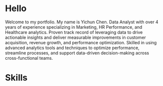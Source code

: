 # Hello
Welcome to my portfolio. My name is Yichun Chen. 
Data Analyst with over 4 years of experience specializing in Marketing, HR Performance, and Healthcare analytics. Proven track record of leveraging data to drive actionable insights and deliver measurable improvements in customer acquisition, revenue growth, and performance optimization. Skilled in using advanced analytics tools and techniques to optimize performance, streamline processes, and support data-driven decision-making across cross-functional teams.

# Skills
